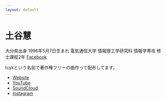 ```yaml
---
layout: default
---
```


# 土谷慧
大分県出身 1996年5月7日生まれ
電気通信大学 情報理工学研究科 情報学専攻 修士課程2年
[Facebook](https://www.facebook.com/profile.php?id=100021568564188)

tcykという名前で著作権フリーの曲作って配布してます。

- [Website](https://foobarbazhogehoge.blogspot.com/)
- [YouTube](https://www.youtube.com/channel/UC2NnoJsfUcS-YSCcZRKV_Ow)
- [SoundCloud](https://soundcloud.com/k-mm080507)
- [Instagram](https://www.instagram.com/music_by_tcyk/)
